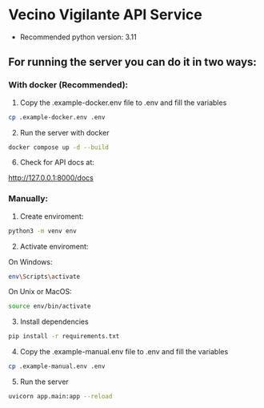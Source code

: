 # Vecino Vigilante API Service

- Recommended python version: 3.11

## For running the server you can do it in two ways:

### With docker (Recommended):

1. Copy the .example-docker.env file to .env and fill the variables

```bash
cp .example-docker.env .env
```

2. Run the server with docker
```bash
docker compose up -d --build
```

6. Check for API docs at:

http://127.0.0.1:8000/docs

### Manually:

1. Create enviroment:

```bash
python3 -m venv env
```

2. Activate enviroment:

On Windows:

```bash
env\Scripts\activate
```

On Unix or MacOS:

```bash
source env/bin/activate
```

3. Install dependencies

```bash
pip install -r requirements.txt
```

4. Copy the .example-manual.env file to .env and fill the variables

```bash
cp .example-manual.env .env
```

5. Run the server

```bash
uvicorn app.main:app --reload
```